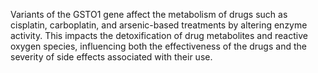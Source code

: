 Variants of the GSTO1 gene affect the metabolism of drugs such as cisplatin, carboplatin, and arsenic-based treatments by altering enzyme activity. This impacts the detoxification of drug metabolites and reactive oxygen species, influencing both the effectiveness of the drugs and the severity of side effects associated with their use.